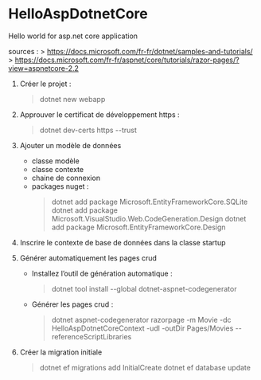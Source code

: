 # HelloAspDotnetCore

Hello world for asp.net core application

sources :
    > <https://docs.microsoft.com/fr-fr/dotnet/samples-and-tutorials/>
    > <https://docs.microsoft.com/fr-fr/aspnet/core/tutorials/razor-pages/?view=aspnetcore-2.2>

1. Créer le projet :
    > dotnet new webapp

2. Approuver le certificat de développement https :
    > dotnet dev-certs https --trust

3. Ajouter un modèle de données
    - classe modèle
    - classe contexte
    - chaine de connexion
    - packages nuget :
        > dotnet add package Microsoft.EntityFrameworkCore.SQLite
        > dotnet add package Microsoft.VisualStudio.Web.CodeGeneration.Design
        > dotnet add package Microsoft.EntityFrameworkCore.Design

4. Inscrire le contexte de base de données dans la classe startup

5. Générer automatiquement les pages crud
    - Installez l’outil de génération automatique :
        > dotnet tool install --global dotnet-aspnet-codegenerator
    - Générer les pages crud :
        > dotnet aspnet-codegenerator razorpage -m Movie -dc HelloAspDotnetCoreContext -udl -outDir Pages/Movies --referenceScriptLibraries

6. Créer la migration initiale
    > dotnet ef migrations add InitialCreate
    > dotnet ef database update
